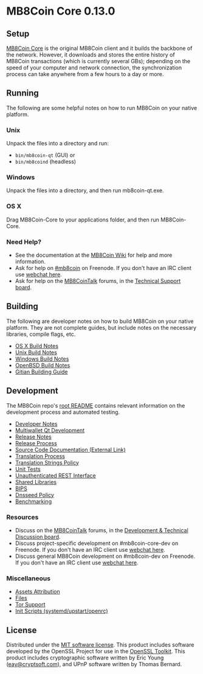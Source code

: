 MB8Coin Core 0.13.0
=====================

Setup
---------------------
[MB8Coin Core](http://mb8coin.org/en/download) is the original MB8Coin client and it builds the backbone of the network. However, it downloads and stores the entire history of MB8Coin transactions (which is currently several GBs); depending on the speed of your computer and network connection, the synchronization process can take anywhere from a few hours to a day or more.

Running
---------------------
The following are some helpful notes on how to run MB8Coin on your native platform.

### Unix

Unpack the files into a directory and run:

- `bin/mb8coin-qt` (GUI) or
- `bin/mb8coind` (headless)

### Windows

Unpack the files into a directory, and then run mb8coin-qt.exe.

### OS X

Drag MB8Coin-Core to your applications folder, and then run MB8Coin-Core.

### Need Help?

* See the documentation at the [MB8Coin Wiki](https://en.mb8coin.it/wiki/Main_Page)
for help and more information.
* Ask for help on [#mb8coin](http://webchat.freenode.net?channels=mb8coin) on Freenode. If you don't have an IRC client use [webchat here](http://webchat.freenode.net?channels=mb8coin).
* Ask for help on the [MB8CoinTalk](https://mb8cointalk.org/) forums, in the [Technical Support board](https://mb8cointalk.org/index.php?board=4.0).

Building
---------------------
The following are developer notes on how to build MB8Coin on your native platform. They are not complete guides, but include notes on the necessary libraries, compile flags, etc.

- [OS X Build Notes](build-osx.md)
- [Unix Build Notes](build-unix.md)
- [Windows Build Notes](build-windows.md)
- [OpenBSD Build Notes](build-openbsd.md)
- [Gitian Building Guide](gitian-building.md)

Development
---------------------
The MB8Coin repo's [root README](/README.md) contains relevant information on the development process and automated testing.

- [Developer Notes](developer-notes.md)
- [Multiwallet Qt Development](multiwallet-qt.md)
- [Release Notes](release-notes.md)
- [Release Process](release-process.md)
- [Source Code Documentation (External Link)](https://dev.visucore.com/mb8coin/doxygen/)
- [Translation Process](translation_process.md)
- [Translation Strings Policy](translation_strings_policy.md)
- [Unit Tests](unit-tests.md)
- [Unauthenticated REST Interface](REST-interface.md)
- [Shared Libraries](shared-libraries.md)
- [BIPS](bips.md)
- [Dnsseed Policy](dnsseed-policy.md)
- [Benchmarking](benchmarking.md)

### Resources
* Discuss on the [MB8CoinTalk](https://mb8cointalk.org/) forums, in the [Development & Technical Discussion board](https://mb8cointalk.org/index.php?board=6.0).
* Discuss project-specific development on #mb8coin-core-dev on Freenode. If you don't have an IRC client use [webchat here](http://webchat.freenode.net/?channels=mb8coin-core-dev).
* Discuss general MB8Coin development on #mb8coin-dev on Freenode. If you don't have an IRC client use [webchat here](http://webchat.freenode.net/?channels=mb8coin-dev).

### Miscellaneous
- [Assets Attribution](assets-attribution.md)
- [Files](files.md)
- [Tor Support](tor.md)
- [Init Scripts (systemd/upstart/openrc)](init.md)

License
---------------------
Distributed under the [MIT software license](http://www.opensource.org/licenses/mit-license.php).
This product includes software developed by the OpenSSL Project for use in the [OpenSSL Toolkit](https://www.openssl.org/). This product includes
cryptographic software written by Eric Young ([eay@cryptsoft.com](mailto:eay@cryptsoft.com)), and UPnP software written by Thomas Bernard.
